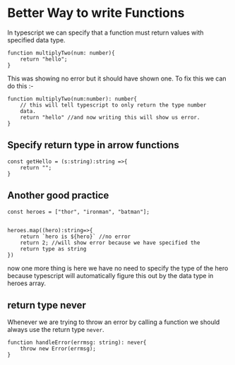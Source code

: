 # Better Way to write Functions

In typescript we can specify that a function must return values with specified data type.

    function multiplyTwo(num: number){
        return "hello";
    }
This was showing no error but it should have shown one.
To fix this we can do this :-

    function multiplyTwo(num:number): number{
        // this will tell typescript to only return the type number
        data.
        return "hello" //and now writing this will show us error.
    }



## Specify return type in arrow functions

    const getHello = (s:string):string =>{
        return "";
    }


## Another good practice

    const heroes = ["thor", "ironman", "batman"];


    heroes.map((hero):string=>{
        return `hero is ${hero}` //no error
        return 2; //will show error because we have specified the 
        return type as string
    })

now one more thing is here we have no need to specify the type of the hero because typescript will automatically figure this out by the data type in heroes array.

## return type never

Whenever we are trying to throw an error by calling a function we should always use the return type `never`.

    function handleError(errmsg: string): never{
        throw new Error(errmsg);
    }